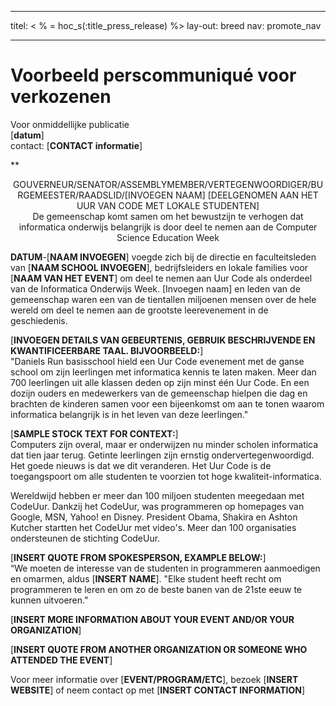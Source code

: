* * *

titel: < % = hoc_s(:title_press_release) %> lay-out: breed nav: promote_nav

* * *

# Voorbeeld perscommuniqué voor verkozenen

Voor onmiddellijke publicatie   
[**datum**]   
contact: [**CONTACT informatie**]  
  


**

<center>
  GOUVERNEUR/SENATOR/ASSEMBLYMEMBER/VERTEGENWOORDIGER/BURGEMEESTER/RAADSLID/[INVOEGEN NAAM] [DEELGENOMEN AAN HET UUR VAN CODE MET LOKALE STUDENTEN]</strong> <br /> De gemeenschap komt samen om het bewustzijn te verhogen dat informatica onderwijs belangrijk is door deel te nemen aan de Computer Science Education Week
</center>

  
  
</p> 

**DATUM**-[**NAAM INVOEGEN**] voegde zich bij de directie en faculteitsleden van [**NAAM SCHOOL INVOEGEN**], bedrijfsleiders en lokale families voor [**NAAM VAN HET EVENT**] om deel te nemen aan Uur Code als onderdeel van de Informatica Onderwijs Week. [Invoegen naam] en leden van de gemeenschap waren een van de tientallen miljoenen mensen over de hele wereld om deel te nemen aan de grootste leerevenement in de geschiedenis.

[**INVOEGEN DETAILS VAN GEBEURTENIS, GEBRUIK BESCHRIJVENDE EN KWANTIFICEERBARE TAAL. BIJVOORBEELD:**]   
"Daniels Run basisschool hield een Uur Code evenement met de ganse school om zijn leerlingen met informatica kennis te laten maken. Meer dan 700 leerlingen uit alle klassen deden op zijn minst één Uur Code. En een dozijn ouders en medewerkers van de gemeenschap hielpen die dag en brachten de kinderen samen voor een bijeenkomst om aan te tonen waarom informatica belangrijk is in het leven van deze leerlingen."

[**SAMPLE STOCK TEXT FOR CONTEXT:**]  
Computers zijn overal, maar er onderwijzen nu minder scholen informatica dat tien jaar terug. Getinte leerlingen zijn ernstig ondervertegenwoordigd. Het goede nieuws is dat we dit veranderen. Het Uur Code is de toegangspoort om alle studenten te voorzien tot hoge kwaliteit-informatica.

Wereldwijd hebben er meer dan 100 miljoen studenten meegedaan met CodeUur. Dankzij het CodeUur, was programmeren op homepages van Google, MSN, Yahoo! en Disney. President Obama, Shakira en Ashton Kutcher startten het CodeUur met video's. Meer dan 100 organisaties ondersteunen de stichting CodeUur.

[**INSERT QUOTE FROM SPOKESPERSON, EXAMPLE BELOW:**]  
“We moeten de interesse van de studenten in programmeren aanmoedigen en omarmen, aldus [**INSERT NAME**]. "Elke student heeft recht om programmeren te leren en om zo de beste banen van de 21ste eeuw te kunnen uitvoeren."

[**INSERT MORE INFORMATION ABOUT YOUR EVENT AND/OR YOUR ORGANIZATION**]

[**INSERT QUOTE FROM ANOTHER ORGANIZATION OR SOMEONE WHO ATTENDED THE EVENT**]

Voor meer informatie over [**EVENT/PROGRAM/ETC**], bezoek [**INSERT WEBSITE**] of neem contact op met [**INSERT CONTACT INFORMATION**]